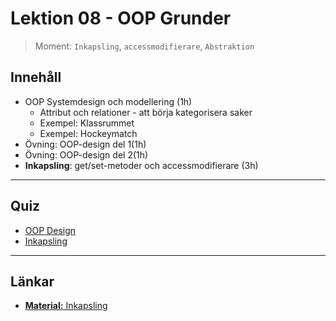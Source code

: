 # Lektion 08 - OOP Grunder

> Moment: `Inkapsling`, `accessmodifierare`, `Abstraktion`

## Innehåll

* OOP Systemdesign och modellering (1h)
    * Attribut och relationer - att börja kategorisera saker
    * Exempel: Klassrummet
    * Exempel: Hockeymatch
* Övning: OOP-design del 1(1h)
* Övning: OOP-design del 2(1h)
* **Inkapsling**: get/set-metoder och accessmodifierare (3h)

---

## Quiz

* [OOP Design](quiz_oop.md)  
* [Inkapsling](quiz_encapsulation.md)

---

## Länkar

* [**Material:** Inkapsling](../../../../material/cs/oop/encapsulation.md)